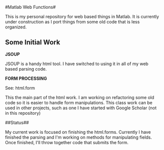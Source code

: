#Matlab Web Functions#

This is my personal repository for web based things in Matlab. It is currently under construction as I port things from some old code that is less organized.

## Some Initial Work ##

**JSOUP**

JSOUP is a handy html tool. I have switched to using it in all of my web based parsing code.

**FORM PROCESSING**

See: html.form

This the main part of the html work. I am working on refactoring some old code so it is easier to handle form manipulations. This class work can be used in other projects, such as one I have started with Google Scholar (not in this repository)

##Status##

My current work is focused on finishing the html.forms. Currently I have finished the parsing and I'm working on methods for manipulating fields. Once finished, I'll throw together code that submits the form.